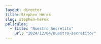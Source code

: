 ```yaml
---
layout: director
title: Stephen Herek
slug: stephen-herek
peliculas:
  - title: "Nuestro Secretito"
    url: "2024/12/04/nuestro-secretito/"
---
```

